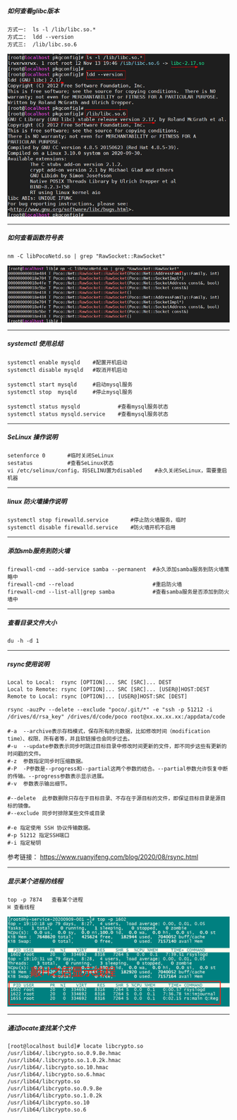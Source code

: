 





##### 如何查看glibc版本

```
方式一:  ls -l /lib/libc.so.*
方式二:  ldd --version
方式三:  /lib/libc.so.6
```

![image-20201223223659783](pic/image-20201223223659783.png)

-----------------------------------------

##### 如何查看函数符号表

```
nm -C libPocoNetd.so | grep "RawSocket::RawSocket"
```

![image-20201223224935289](pic/image-20201223224935289.png)

-----------------------

##### systemctl 使用总结

```
systemctl enable mysqld    #配置开机启动
systemctl disable mysqld   #取消开机启动

systemctl start mysqld     #启动mysql服务
systemctl stop  mysqld     #停止mysql服务

systemctl status mysqld            #查看mysql服务状态
systemctl status mysqld.service    #查看mysql服务状态
```

-------------------------------------------

##### SeLinux 操作说明

```
setenforce 0       #临时关闭SeLinux
sestatus           #查看SeLinux状态
vi /etc/selinux/config，将SELINU置为disabled    #永久关闭SeLinux，需要重启机器 
```

-----------------------------

##### linux 防火墙操作说明

```
systemctl stop firewalld.service       #停止防火墙服务，临时
systemctl disable firewalld.service    #防火墙开机不启用
```

------------------------------

##### 添加smb服务到防火墙

```
firewall-cmd --add-service samba --permanent  #永久添加samba服务到防火墙策略中
firewall-cmd --reload                         #重启防火墙
firewall-cmd --list-all|grep samba            #查看samba服务是否添加到防火墙中
```

---------------------

##### 查看目录文件大小

```
du -h -d 1
```

-----------------

##### rsync使用说明

```
Local to Local:  rsync [OPTION]... SRC [SRC]... DEST
Local to Remote: rsync [OPTION]... SRC [SRC]... [USER@]HOST:DEST
Remote to Local: rsync [OPTION]... [USER@]HOST:SRC [DEST]
```

```
rsync -auzPv --delete --exclude "poco/.git/*" -e "ssh -p 51212 -i /drives/d/rsa_key" /drives/d/code/poco root@xx.xx.xx.xx:/appdata/code

#-a  --archive表示存档模式，保存所有的元数据，比如修改时间（modification time）、权限、所有者等，并且软链接也会同步过去。
#-u  --update参数表示同步时跳过目标目录中修改时间更新的文件，即不同步这些有更新的时间戳的文件。
#-z  参数指定同步时压缩数据。
#-P  -P参数是--progress和--partial这两个参数的结合。--partial参数允许恢复中断的传输。--progress参数表示显示进展。
#-v  参数表示输出细节。

#--delete  此参数删除只存在于目标目录、不存在于源目标的文件，即保证目标目录是源目标的镜像。
#--exclude 同步时排除某些文件或目录

#-e 指定使用 SSH 协议传输数据。
#-p 51212 指定SSH端口
#-i 指定秘钥
```

参考链接：  https://www.ruanyifeng.com/blog/2020/08/rsync.html

-------------------------

##### 显示某个进程的线程

```
top -p 7874   查看某个进程
H 查看线程
```

![image-20210114191200612](pic/image-20210114191200612.png)

-------------------------
##### 通过locate查找某个文件
```
[root@localhost build]# locate libcrypto.so
/usr/lib64/.libcrypto.so.0.9.8e.hmac
/usr/lib64/.libcrypto.so.1.0.2k.hmac
/usr/lib64/.libcrypto.so.10.hmac
/usr/lib64/.libcrypto.so.6.hmac
/usr/lib64/libcrypto.so
/usr/lib64/libcrypto.so.0.9.8e
/usr/lib64/libcrypto.so.1.0.2k
/usr/lib64/libcrypto.so.10
/usr/lib64/libcrypto.so.6
```

